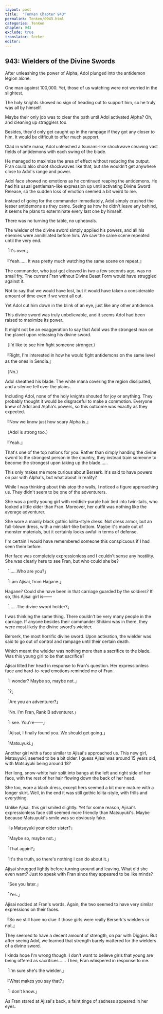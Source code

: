 ```yaml
---
layout: post
title:  "TenKen Chapter 943"
permalink: Tenken/0943.html
categories: TenKen
chapter: 943
exclude: true
translator: Seeker
editor: 
---
```

<h2>943: Wielders of the Divine Swords</h2>

 After unleashing the power of Alpha, Adol plunged into the antidemon legion alone.

 One man against 100,000. Yet, those of us watching were not worried in the slightest.

 The holy knights showed no sign of heading out to support him, so he truly was all by himself.

 Maybe their only job was to clear the path until Adol activated Alpha? Oh, and cleaning up stragglers too.

 Besides, they'd only get caught up in the rampage if they got any closer to him. It would be difficult to offer much support.

 Clad in white mana, Adol unleashed a tsunami-like shockwave cleaving vast fields of antidemons with each swing of the blade.

 He managed to maximize the area of effect without reducing the output. Fran could also shoot shockwaves like that, but she wouldn't get anywhere close to Adol's range and power.

 Adol face showed no emotions as he continued reaping the antidemons. He had his usual gentleman-like expression up until activating Divine Sword Release, so the sudden loss of emotion seemed a bit weird to me.

 Instead of going for the commander immediately, Adol simply crushed the lesser antidemons as they came. Seeing as how he didn't leave any behind, it seems he plans to exterminate every last one by himself.

 There was no turning the table, no upheavals.

 The wielder of the divine sword simply applied his powers, and all his enemies were annihilated before him. We saw the same scene repeated until the very end.

「It's over.」

『Yeah…… It was pretty much watching the same scene on repeat.』

 The commander, who just got cleaved in two a few seconds ago, was no small fry. The current Fran without Divine Beast Form would have struggled against it.

 Not to say that we would have lost, but it would have taken a considerable amount of time even if we went all out.

 Yet Adol cut him down in the blink of an eye, just like any other antidemon.

 This divine sword was truly unbelievable, and it seems Adol had been raised to maximize its power.

 It might not be an exaggeration to say that Adol was the strongest man on the planet upon releasing his divine sword.

（I'd like to see him fight someone stronger.）

『Right, I'm interested in how he would fight antidemons on the same level as the ones in Sendia.』

（Nn.）

 Adol sheathed his blade. The white mana covering the region dissipated, and a silence fell over the plains.

 Including Adol, none of the holy knights shouted for joy or anything. They probably thought it would be disgraceful to make a commotion. Everyone knew of Adol and Alpha's powers, so this outcome was exactly as they expected.

『Now we know just how scary Alpha is.』

（Adol is strong too.）

『Yeah.』

 That's one of the top nations for you. Rather than simply handing the divine sword to the strongest person in the country, they instead train someone to become the strongest upon taking up the blade……

 This only makes me more curious about Berserk. It's said to have powers on par with Alpha's, but what about in reality?

 While I was thinking about this atop the walls, I noticed a figure approaching us. They didn't seem to be one of the adventurers.

 She was a pretty young girl with reddish-purple hair tied into twin-tails, who looked a little older than Fran. Moreover, her outfit was nothing like the average adventurer.

 She wore a mainly black gothic lolita-style dress. Not dress armor, but an full-blown dress, with a miniskirt-like bottom. Maybe it's made out of monster materials, but it certainly looks awful in terms of defense.

 I'm certain I would have remembered someone this conspicuous if I had seen them before.

 Her face was completely expressionless and I couldn't sense any hostility. She was clearly here to see Fran, but who could she be?

「……Who are you?」

「I am Ajisai, from Hagane.」

 Hagane? Could she have been in that carriage guarded by the soldiers? If so, this Ajisai girl is――

「……The divine sword holder?」

 I was thinking the same thing. There couldn't be very many people in the carriage. If anyone besides their commander Shikimi was in there, they were most likely the divine sword's wielder.

 Berserk, the most horrific divine sword. Upon activation, the wielder was said to go out of control and rampage until their certain death.

 Which meant the wielder was nothing more than a sacrifice to the blade. Was this young girl to be that sacrifice?

 Ajisai tilted her head in response to Fran's question. Her expressionless face and hard-to-read emotions reminded me of Fran.

「I wonder? Maybe so, maybe not.」

「?」

「Are you an adventurer?」

「Nn. I'm Fran, Rank B adventurer.」

「I see. You're――」

「Ajisai, I finally found you. We should get going.」

「Matsuyuki.」

 Another girl with a face similar to Ajisai's approached us. This new girl, Matsuyuki, seemed to be a bit older. I guess Ajisai was around 15 years old, with Matsuyuki being around 18?

 Her long, snow-white hair split into bangs at the left and right side of her face, with the rest of her hair flowing down the back of her head.

 She too, wore a black dress, except hers seemed a bit more mature with a longer skirt. Well, in the end it was still gothic lolita-style, with frills and everything.

 Unlike Ajisai, this girl smiled slightly. Yet for some reason, Ajisai's expressionless face still seemed more friendly than Matsuyuki's. Maybe because Matsuyuki's smile was so obviously fake.

「Is Matsuyuki your older sister?」

「Maybe so, maybe not.」

「That again?」

「It's the truth, so there's nothing I can do about it.」

 Ajisai shrugged lightly before turning around and leaving. What did she even want? Just to speak with Fran since they appeared to be like minds?

「See you later.」

「Yes.」

 Ajisai nodded at Fran's words. Again, the two seemed to have very similar expressions on their faces.

『So we still have no clue if those girls were really Berserk's wielders or not.』

 They seemed to have a decent amount of strength, on par with Diggins. But after seeing Adol, we learned that strength barely mattered for the wielders of a divine sword.

 I kinda hope I'm wrong though. I don't want to believe girls that young are being offered as sacrifices…… Then, Fran whispered in response to me.

「I'm sure she's the wielder.」

『What makes you say that?』

「I don't know.」

 As Fran stared at Ajisai's back, a faint tinge of sadness appeared in her eyes.



